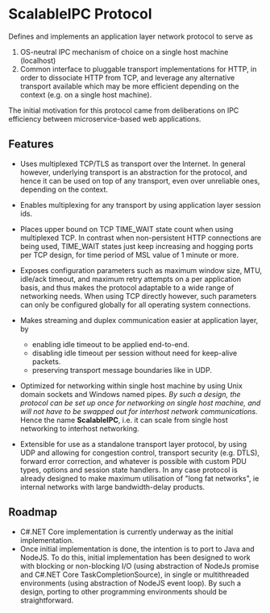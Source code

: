 # ScalableIPC Protocol

Defines and implements an application layer network protocol to serve as 

   1. OS-neutral IPC mechanism of choice on a single host machine (localhost)
   3. Common interface to pluggable transport implementations for HTTP, in order to dissociate HTTP from TCP, and leverage any alternative transport available which may be more efficient depending on the context (e.g. on a single host machine).
   
The initial motivation for this protocol came from deliberations on IPC efficiency between microservice-based web applications.

## Features

  * Uses multiplexed TCP/TLS as transport over the Internet. In general however, underlying transport is an abstraction for the protocol, and hence it can be used on top of any transport, even over unreliable ones, depending on the context.
  * Enables multiplexing for any transport by using application layer session ids.
  * Places upper bound on TCP TIME_WAIT state count when using multiplexed TCP. In contrast when non-persistent HTTP connections are being used, TIME_WAIT states just keep increasing and hogging ports per TCP design, for time period of MSL value of 1 minute or more.
  * Exposes configuration parameters such as maximum window size, MTU, idle/ack timeout, and maximum retry attempts on a per application basis, and thus makes the protocol adaptable to a wide range of networking needs. When using TCP directly however, such parameters can only be configured globally for all operating system connections.
  * Makes streaming and duplex communication easier at application layer, by

     * enabling idle timeout to be applied end-to-end.
     * disabling idle timeout per session without need for keep-alive packets.
     * preserving transport message boundaries like in UDP.

  * Optimized for networking within single host machine by using Unix domain sockets and Windows named pipes. *By such a design, the protocol can be set up once for networking on single host machine, and will not have to be swapped out for interhost network communications.* Hence the name **ScalableIPC**, i.e. it can scale from single host networking to interhost networking.
  * Extensible for use as a standalone transport layer protocol, by using UDP and allowing for congestion control, transport security (e.g. DTLS), forward error correction, and whatever is possible with custom PDU types, options and session state handlers. In any case protocol is already designed to make maximum utilisation of "long fat networks", ie internal networks with large bandwidth-delay products.

## Roadmap

 * C#.NET Core implementation is currently underway as the initial implementation.
 * Once initial implementation is done, the intention is to port to Java and NodeJS. To do this, initial implementation has been designed to work with blocking or non-blocking I/O (using abstraction of NodeJs promise and C#.NET Core TaskCompletionSource), in single or multithreaded environments (using abstraction of NodeJS event loop). By such a design, porting to other programming environments should be straightforward.
